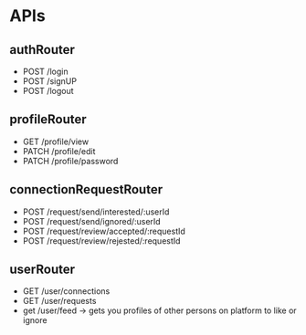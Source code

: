 # APIs

## authRouter
- POST /login
- POST /signUP
- POST /logout

## profileRouter
- GET /profile/view
- PATCH /profile/edit
- PATCH /profile/password

## connectionRequestRouter
- POST /request/send/interested/:userId
- POST /request/send/ignored/:userId
- POST /request/review/accepted/:requestId
- POST /request/review/rejested/:requestId

## userRouter
- GET /user/connections
- GET /user/requests
- get /user/feed  -> gets you profiles of other persons on platform to like or ignore
